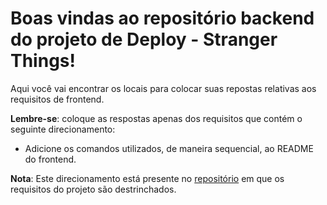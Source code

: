 # Boas vindas ao repositório backend do projeto de Deploy - Stranger Things!

Aqui você vai encontrar os locais para colocar suas repostas relativas aos requisitos de frontend.


**Lembre-se**: coloque as respostas apenas dos requisitos que contém o seguinte direcionamento:

  - Adicione os comandos utilizados, de maneira sequencial, ao README do frontend.

**Nota**: Este direcionamento está presente no [repositório](https://github.com/betrybe/sd-0x-stranger-things) em que os requisitos do projeto são destrinchados.